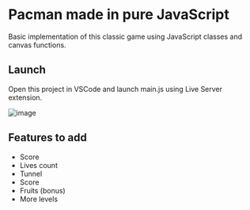 # Pacman made in pure JavaScript
Basic implementation of this classic game using JavaScript classes and canvas functions.

## Launch
Open this project in VSCode and launch main.js using Live Server extension.

![image](https://github.com/sergiocarp10/Pacman/assets/66924320/4f186152-24e8-4a5d-b992-460c23bad45e)

## Features to add
- Score
- Lives count
- Tunnel
- Score
- Fruits (bonus)
- More levels
